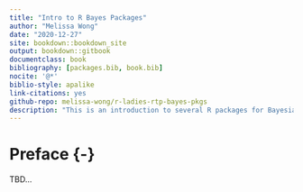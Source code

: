 ```yaml
--- 
title: "Intro to R Bayes Packages"
author: "Melissa Wong"
date: "2020-12-27"
site: bookdown::bookdown_site
output: bookdown::gitbook
documentclass: book
bibliography: [packages.bib, book.bib]
nocite: '@*'
biblio-style: apalike
link-citations: yes
github-repo: melissa-wong/r-ladies-rtp-bayes-pkgs
description: "This is an introduction to several R packages for Bayesian analysis."
---
```




# Preface {-}

TBD...
